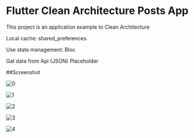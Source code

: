 # Flutter Clean Architecture Posts App

This project is an application example to Clean Architecture

Local cache: shared_preferences

Use state management: Bloc

Gat data from Api {JSON} Placeholder



##Screenshot

![0](https://user-images.githubusercontent.com/74645031/177891338-272ab8e4-edef-460c-a73b-a8f37574c432.jpeg)

![1](https://user-images.githubusercontent.com/74645031/177891355-d8b1ba72-a883-401f-b81e-5775119b4689.jpeg)

![2](https://user-images.githubusercontent.com/74645031/177891365-eee0604e-dec9-4de6-8b04-056a797e047d.jpeg)

![3](https://user-images.githubusercontent.com/74645031/177891375-48c24809-d205-4c08-b27d-5b048a7ebcbe.jpeg)

![4](https://user-images.githubusercontent.com/74645031/177891388-d0e282e3-6f01-4b6c-af00-a53ef5623684.jpeg)
